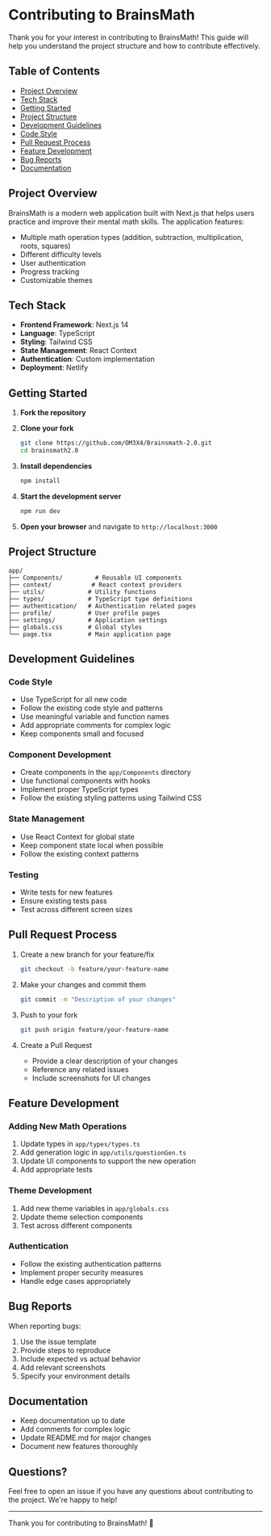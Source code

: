 # Contributing to BrainsMath

Thank you for your interest in contributing to BrainsMath! This guide will help you understand the project structure and how to contribute effectively.

## Table of Contents

- [Project Overview](#project-overview)
- [Tech Stack](#tech-stack)
- [Getting Started](#getting-started)
- [Project Structure](#project-structure)
- [Development Guidelines](#development-guidelines)
- [Code Style](#code-style)
- [Pull Request Process](#pull-request-process)
- [Feature Development](#feature-development)
- [Bug Reports](#bug-reports)
- [Documentation](#documentation)

## Project Overview

BrainsMath is a modern web application built with Next.js that helps users practice and improve their mental math skills. The application features:

- Multiple math operation types (addition, subtraction, multiplication, roots, squares)
- Different difficulty levels
- User authentication
- Progress tracking
- Customizable themes

## Tech Stack

- **Frontend Framework**: Next.js 14
- **Language**: TypeScript
- **Styling**: Tailwind CSS
- **State Management**: React Context
- **Authentication**: Custom implementation
- **Deployment**: Netlify

## Getting Started

1. **Fork the repository**
2. **Clone your fork**

   ```bash
   git clone https://github.com/OM3X4/Brainsmath-2.0.git
   cd brainsmath2.0
   ```
3. **Install dependencies**

   ```bash
   npm install
   ```
4. **Start the development server**

   ```bash
   npm run dev
   ```
5. **Open your browser** and navigate to `http://localhost:3000`

## Project Structure

```
app/
├── Components/         # Reusable UI components
├── context/           # React context providers
├── utils/            # Utility functions
├── types/            # TypeScript type definitions
├── authentication/   # Authentication related pages
├── profile/          # User profile pages
├── settings/         # Application settings
├── globals.css       # Global styles
└── page.tsx          # Main application page
```

## Development Guidelines

### Code Style

- Use TypeScript for all new code
- Follow the existing code style and patterns
- Use meaningful variable and function names
- Add appropriate comments for complex logic
- Keep components small and focused

### Component Development

- Create components in the `app/Components` directory
- Use functional components with hooks
- Implement proper TypeScript types
- Follow the existing styling patterns using Tailwind CSS

### State Management

- Use React Context for global state
- Keep component state local when possible
- Follow the existing context patterns

### Testing

- Write tests for new features
- Ensure existing tests pass
- Test across different screen sizes

## Pull Request Process

1. Create a new branch for your feature/fix

   ```bash
   git checkout -b feature/your-feature-name
   ```
2. Make your changes and commit them

   ```bash
   git commit -m "Description of your changes"
   ```
3. Push to your fork

   ```bash
   git push origin feature/your-feature-name
   ```
4. Create a Pull Request

   - Provide a clear description of your changes
   - Reference any related issues
   - Include screenshots for UI changes

## Feature Development

### Adding New Math Operations

1. Update types in `app/types/types.ts`
2. Add generation logic in `app/utils/questionGen.ts`
3. Update UI components to support the new operation
4. Add appropriate tests

### Theme Development

1. Add new theme variables in `app/globals.css`
2. Update theme selection components
3. Test across different components

### Authentication

- Follow the existing authentication patterns
- Implement proper security measures
- Handle edge cases appropriately

## Bug Reports

When reporting bugs:

1. Use the issue template
2. Provide steps to reproduce
3. Include expected vs actual behavior
4. Add relevant screenshots
5. Specify your environment details

## Documentation

- Keep documentation up to date
- Add comments for complex logic
- Update README.md for major changes
- Document new features thoroughly

## Questions?

Feel free to open an issue if you have any questions about contributing to the project. We're happy to help!

---

Thank you for contributing to BrainsMath! 🚀
